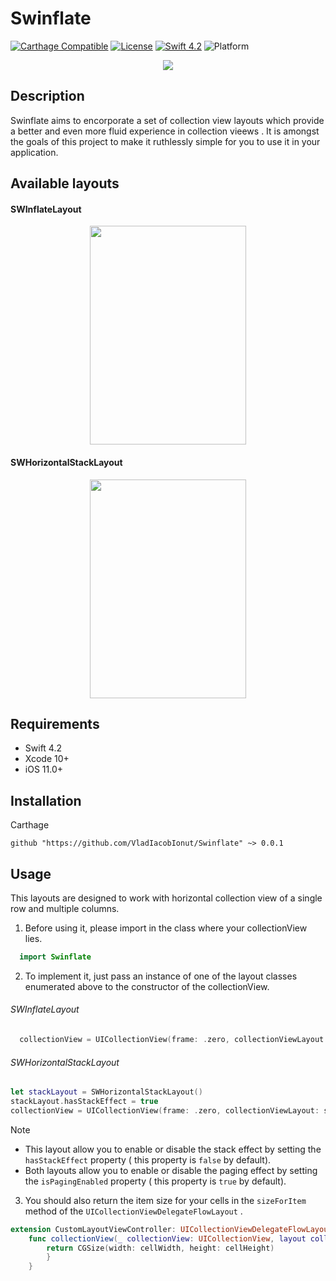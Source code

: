# Swinflate

[![Carthage Compatible](https://img.shields.io/badge/Carthage-compatible-4BC51D.svg?style=flat)](https://github.com/Carthage/Carthage)
[![License](https://img.shields.io/cocoapods/l/Compass.svg?style=flat)](http://cocoadocs.org/docsets/Compass)
[![Swift 4.2](https://img.shields.io/badge/Swift-4.2-orange.svg?style=flat)](https://developer.apple.com/swift/)
![Platform](https://img.shields.io/cocoapods/p/SwipeCellKit.svg)


<p align="center"><img src="https://github.com/VladIacobIonut/Swinflate/blob/master/ReadmeResources/logo.png"/></p>

## Description

Swinflate aims to encorporate a set of collection view layouts which provide a better and even more fluid experience in collection vieews . It is amongst the goals of this project to make it ruthlessly simple for you to use it in your application.   

## Available layouts

#### SWInflateLayout

<p align="center"><img src="https://github.com/VladIacobIonut/Swinflate/blob/master/ReadmeResources/inflate.gif" height="350" width="250"/></p>

#### SWHorizontalStackLayout

<p align="center"><img src="https://github.com/VladIacobIonut/Swinflate/blob/master/ReadmeResources/stack.gif" height="350" width="250"/></p>

## Requirements

* Swift 4.2
* Xcode 10+
* iOS 11.0+

Installation
------------

Carthage

```
github "https://github.com/VladIacobIonut/Swinflate" ~> 0.0.1
```


Usage
------------

This layouts are designed to work with horizontal collection view of a single row and multiple columns.  

1. Before using it, please import in the class where your collectionView lies.

```swift
  import Swinflate
```  

2. To implement it, just pass an instance of one of the layout classes enumerated above to the constructor of the collectionView.

######  SWInflateLayout

```swift
  collectionView = UICollectionView(frame: .zero, collectionViewLayout: SWInflateLayout())
```  

######  SWHorizontalStackLayout

```swift
let stackLayout = SWHorizontalStackLayout()
stackLayout.hasStackEffect = true
collectionView = UICollectionView(frame: .zero, collectionViewLayout: stackLayout)
```  

Note 
-  This layout allow you to enable or disable the stack effect by setting the  `hasStackEffect`  property   ( this property is   `false`  by default).
-  Both layouts allow you to enable or disable the paging effect by setting the `isPagingEnabled`  property ( this property is   `true`  by default).
 
3. You should also return the item size for your cells in the  `sizeForItem`   method of the  `UICollectionViewDelegateFlowLayout` .

```swift
extension CustomLayoutViewController: UICollectionViewDelegateFlowLayout {
    func collectionView(_ collectionView: UICollectionView, layout collectionViewLayout: UICollectionViewLayout, sizeForItemAt indexPath: IndexPath) -> CGSize {
        return CGSize(width: cellWidth, height: cellHeight)
        }
    }
```  



